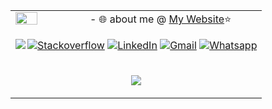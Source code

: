 <table>

<tr><td>
<img align='left' src='https://media.giphy.com/media/ZRtME5Wuk8Togu6jui/giphy.gif' width='30%'/>  - 🌐 about me @ <a href="https://tuurash.github.io/">My Website</a>⭐

<p>
               <a href="https://stackoverflow.com/users/9134795/illiterate" target="_blank"><img src="https://img.shields.io/badge/Stack_Overflow-FE7A16?style=for-the-badge&logo=stack-overflow&logoColor=white" alt="Stackoverflow"></a>
               <a href="https://www.linkedin.com/in/mohaimanul-haque-7463b8187/" target="_blank"><img src="https://img.shields.io/badge/LinkedIn-0077B5?style=for-the-badge&logo=linkedin&logoColor=white" alt="LinkedIn"></a>
               <a href="mailto:h.mohaimanul@gmail.com" target="_blank"><img src="https://img.shields.io/badge/Gmail-D14836?style=for-the-badge&logo=gmail&logoColor=white" alt="Gmail"></a>
               <a href="https://wa.me/8801773865128?text=HY,Knocking from github"><img src="https://img.shields.io/badge/WhatsApp-25D366?style=for-the-badge&logo=whatsapp&logoColor=white" alt="Whatsapp"></a>
<img align='left' src='https://media.giphy.com/media/CUHXyh3yXr9kI/giphy.gif' />
</p>

</td>
</tr>

<tr>
<td>
<p align="center">
<img align="center" src="https://komarev.com/ghpvc/?username=Tuurash&views&color=92cce1&style=flat-square"/>

</td>

</tr>

</table>


<!--
- 📫 Reach me : 
[![Gmail Badge](https://img.shields.io/badge/-Gmail-ffffff?style=flat-square&logo=Gmail&logoColor=red&link=mailto:vsasvipul@gmail.com)](mailto:h.mohaimanul@gmail.com)




<link rel="stylesheet" href="https://cdn.jsdelivr.net/gh/devicons/devicon@v2.11.0/devicon.min.css">

## A Little about me 🌎:
<img align='left' src='https://media.giphy.com/media/ZRtME5Wuk8Togu6jui/giphy.gif' width='15%'/>

- 🌐 about me @ <a href="https://tuurash.github.io/">My Website</a>⭐




<p align="right">
  
  
<a href="https://www.linkedin.com/in/mohaimanul-haque-7463b8187/" target="_blank"><img src="https://img.shields.io/badge/LinkedIn-0077B5?style=for-the-badge&logo=linkedin&logoColor=white" alt="LinkedIn"></a>
<a href="https://stackoverflow.com/users/9134795/illiterate" target="_blank"><img src="https://img.shields.io/badge/Stack_Overflow-FE7A16?style=for-the-badge&logo=stack-overflow&logoColor=white" alt="Stackoverflow"></a>
<a href="mailto:h.mohaimanul@gmail.com" target="_blank"><img src="https://img.shields.io/badge/Gmail-D14836?style=for-the-badge&logo=gmail&logoColor=white" alt="Gmail"></a> 
<a href="https://wa.me/8801773865128?text=HY,Knocking from github"><img src="https://img.shields.io/badge/WhatsApp-25D366?style=for-the-badge&logo=whatsapp&logoColor=white" alt="Whatsapp"></a>
  <img src="https://komarev.com/ghpvc/?username=Tuurash&views&color=92cce1&style=flat-square"/> 
</p>


## ( ͡👁️ ͜ʖ ͡👁️):

<p align="right"><img align='left' src='https://media.giphy.com/media/CUHXyh3yXr9kI/giphy.gif' width='50%'/>
</p>
<p align="right"><img src="https://github-readme-stats.vercel.app/api?username=Tuurash&theme=graywhite&show_icons=true&hide_border=true" alt="Tuurash"  width="46%"/>
</p>





-->
